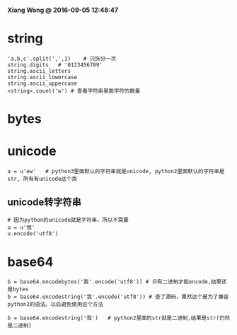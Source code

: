 #### Xiang Wang @ 2016-09-05 12:48:47


# string
    'a,b,c'.split(',',1)    # 只拆分一次
    string.digits   # '0123456789'
    string.ascii_letters
    string.ascii_lowercase
    string.ascii_uppercase
    <string>.count('w') # 查看字符串里面字符的数量

# bytes

# unicode
    a = u'ew'   # python3里面默认的字符串就是unicode, python2里面默认的字符串是str, 所有有unicode这个类

## unicode转字符串
    # 因为python的unicode就是字符串，所以不需要
    u = u'我'
    u.encode('utf8')

# base64
    b = base64.encodebytes('我'.encode('utf8')) # 只有二进制才能encode,结果还是bytes
    b = base64.encodestring('我'.encode('utf8')) # 查了源码，果然这个是为了兼容python2的语法。以后避免使用这个方法

    b = base64.encodestring('我')   # python2里面的str就是二进制,结果是str(仍然是二进制)

